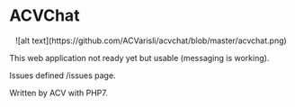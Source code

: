 # ACVChat 
<center> ![alt text](https://github.com/ACVarisli/acvchat/blob/master/acvchat.png) </center>


This web application not ready yet but usable (messaging is working). 


Issues defined /issues page.


Written by ACV with PHP7. 



